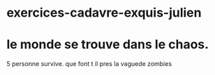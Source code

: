 # exercices-cadavre-exquis-julien

# le monde se trouve dans le chaos.
5 personne survive.
que font t il pres la vaguede zombies
